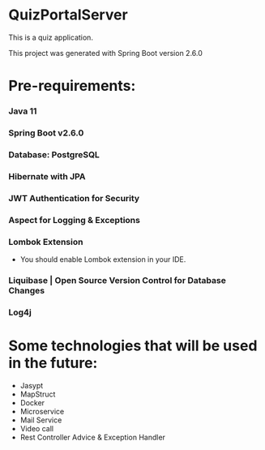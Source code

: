 # QuizPortalServer

This is a quiz application.

This project was generated with Spring Boot version 2.6.0

# Pre-requirements:

### Java 11
### Spring Boot v2.6.0
### Database: PostgreSQL
### Hibernate with JPA
### JWT Authentication for Security
### Aspect for Logging & Exceptions
### Lombok Extension

- You should enable Lombok extension in your IDE.

### Liquibase | Open Source Version Control for Database Changes
### Log4j

# Some technologies that will be used in the future:
- Jasypt
- MapStruct
- Docker
- Microservice
- Mail Service
- Video call
- Rest Controller Advice & Exception Handler

